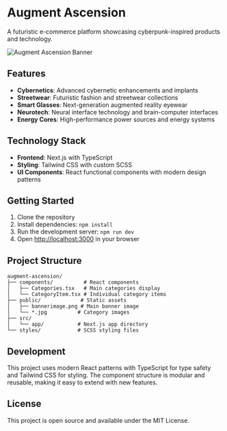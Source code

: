 # Augment Ascension

A futuristic e-commerce platform showcasing cyberpunk-inspired products and technology.

![Augment Ascension Banner](https://i.imgur.com/oB0hVqo.png)

## Features

- **Cybernetics**: Advanced cybernetic enhancements and implants
- **Streetwear**: Futuristic fashion and streetwear collections
- **Smart Glasses**: Next-generation augmented reality eyewear
- **Neurotech**: Neural interface technology and brain-computer interfaces
- **Energy Cores**: High-performance power sources and energy systems

## Technology Stack

- **Frontend**: Next.js with TypeScript
- **Styling**: Tailwind CSS with custom SCSS
- **UI Components**: React functional components with modern design patterns

## Getting Started

1. Clone the repository
2. Install dependencies: `npm install`
3. Run the development server: `npm run dev`
4. Open [http://localhost:3000](http://localhost:3000) in your browser

## Project Structure

```
augment-ascension/
├── components/          # React components
│   ├── Categories.tsx   # Main categories display
│   └── CategoryItem.tsx # Individual category items
├── public/             # Static assets
│   ├── bannerimage.png # Main banner image
│   └── *.jpg          # Category images
├── src/
│   └── app/           # Next.js app directory
└── styles/            # SCSS styling files
```

## Development

This project uses modern React patterns with TypeScript for type safety and Tailwind CSS for styling. The component structure is modular and reusable, making it easy to extend with new features.

## License

This project is open source and available under the MIT License.
